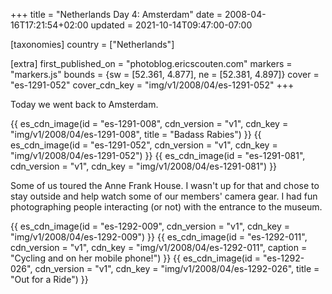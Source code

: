 +++
title = "Netherlands Day 4: Amsterdam"
date = 2008-04-16T17:21:54+02:00
updated = 2021-10-14T09:47:00-07:00

[taxonomies]
country = ["Netherlands"]

[extra]
first_published_on = "photoblog.ericscouten.com"
markers = "markers.js"
bounds = {sw = [52.361, 4.877], ne = [52.381, 4.897]}
cover = "es-1291-052"
cover_cdn_key = "img/v1/2008/04/es-1291-052"
+++

Today we went back to Amsterdam.

<!-- more -->

{{ es_cdn_image(id = "es-1291-008", cdn_version = "v1", cdn_key = "img/v1/2008/04/es-1291-008", title = "Badass Rabies") }}
{{ es_cdn_image(id = "es-1291-052", cdn_version = "v1", cdn_key = "img/v1/2008/04/es-1291-052") }}
{{ es_cdn_image(id = "es-1291-081", cdn_version = "v1", cdn_key = "img/v1/2008/04/es-1291-081") }}

Some of us toured the Anne Frank House. I wasn't up for that and chose to stay outside and help watch some of our members' camera gear. I had fun photographing people interacting (or not) with the entrance to the museum.

{{ es_cdn_image(id = "es-1292-009", cdn_version = "v1", cdn_key = "img/v1/2008/04/es-1292-009") }}
{{ es_cdn_image(id = "es-1292-011", cdn_version = "v1", cdn_key = "img/v1/2008/04/es-1292-011", caption = "Cycling and on her mobile phone!") }}
{{ es_cdn_image(id = "es-1292-026", cdn_version = "v1", cdn_key = "img/v1/2008/04/es-1292-026", title = "Out for a Ride") }}
